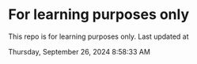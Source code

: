 # For learning purposes only
This repo is for learning purposes only.
Last updated at

Thursday, September 26, 2024 8:58:33 AM


